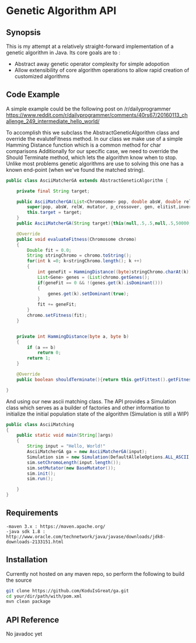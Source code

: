 # Genetic Algorithm API

## Synopsis
This is my attempt at a relatively straight-forward implementation of a genetic algorithm in Java.
Its core goals are to :
 - Abstract away genetic operator complexity for simple adopotion
 - Allow extensibility of core algorithm operations to allow rapid creation of customized algorithms 
## Code Example

A simple example could be the following post on /r/dailyprogrammer 
https://www.reddit.com/r/dailyprogrammer/comments/40rs67/20160113_challenge_249_intermediate_hello_world/

To accomplish this we  subclass the AbstractGeneticAlgorithm class and override the evaluteFitness method.
In our class we make use of a simple Hamming Distance function which is a common method for char comparisons
Additionally for our specific case, we need to override the Should Terminate method, which lets the algorithm know when to stop.
Unlike most problems genetic algorithms are use to solving this one has a known end-point (when we've found the matched string).
```java
public class AsciiMatcherGA extends AbstractGeneticAlgorithm {

    private final String target;

    public AsciiMatcherGA(List<Chromosome> pop, double absW, double relW, Mutator mutator, double p_crossover, int gen, boolean elitist, boolean inverseFitRanking, int quit_after, int refresh_after, String target) {
        super(pop, absW, relW, mutator, p_crossover, gen, elitist,inverseFitRanking, quit_after, refresh_after);
        this.target = target;
    }
    public AsciiMatcherGA(String target){this(null,.5,.5,null,.5,50000,false,true,5000,2500,target);}

    @Override
    public void evaluateFitness(Chromosome chromo)
    {
        Double fit = 0.0;
        String stringChromo = chromo.toString();
        for(int k =0; k<stringChromo.length(); k ++)
        {
            int geneFit = HammingDistance((byte)stringChromo.charAt(k),(byte)target.charAt(k));
            List<Gene> genes = (List)chromo.getGenes();
            if(geneFit == 0 && !(genes.get(k).isDominant()))
            {
                genes.get(k).setDominant(true);
            }
            fit += geneFit;
        }
        chromo.setFitness(fit);
    }


    private int HammingDistance(byte a, byte b)
    {
        if (a == b)
            return 0;
        return 1;
    }

    @Override
    public boolean shouldTerminate(){return this.getFittest().getFitness() == 0;}

}
```

And using our new ascii matching class.
The API provides a Simulation class which serves as a builder of factories and other information to initialize the initial population state of the algorithm
(Simulation is still a WIP)
```java
public class AsciiMatching
{
    public static void main(String[]args)
    {
        String input = "Hello, World!"
        AsciiMatcherGA ga = new AsciiMatcherGA(input);
        Simulation sim = new Simulation(DefaultAlleleOptions.ALL_ASCII,15125L,ga);
        sim.setChromoLength(input.length());
        sim.setMutator(new BaseMutator());
        sim.init();
        sim.run();

    }
}
```
## Requirements
    -maven 3.x : https://maven.apache.org/
    -java sdk 1.8 : http://www.oracle.com/technetwork/java/javase/downloads/jdk8-downloads-2133151.html

## Installation
    
Currently not hosted on any maven repo, so perform the following to build the source
```bash
git clone https://github.com/KoduIsGreat/ga.git
cd your/dir/path/with/pom.xml
mvn clean package
```

## API Reference
No javadoc yet







